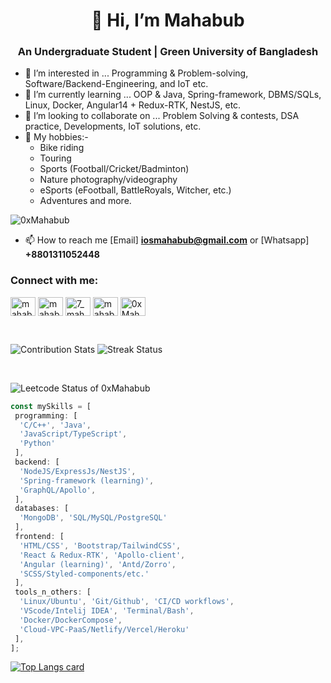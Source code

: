 
<h1 align="center">👋 Hi, I’m Mahabub</h1>
<h3 align="center">An Undergraduate Student | Green University of Bangladesh</h3>

- 👀 I’m interested in ... Programming & Problem-solving, Software/Backend-Engineering, and IoT etc.
- 🌱 I’m currently learning ... OOP & Java, Spring-framework, DBMS/SQLs, Linux, Docker, Angular14 + Redux-RTK, NestJS, etc.
- 💞️ I’m looking to collaborate on ... Problem Solving & contests, DSA practice, Developments, IoT solutions, etc.
- 🔆 My hobbies:- 
  - Bike riding
  - Touring
  - Sports (Football/Cricket/Badminton)
  - Nature photography/videography
  - eSports (eFootball, BattleRoyals, Witcher, etc.)
  - Adventures and more.


<p align="left"> <img src="https://komarev.com/ghpvc/?username=0xMahabub&label=Profile%20views&color=0e75b6&style=flat" alt="0xMahabub" /> </p>

- 📫 How to reach me [Email] **iosmahabub@gmail.com** or [Whatsapp] **+8801311052448**

<h3 align="left">Connect with me:</h3>
<p align="left">
<a href="https://linkedin.com/in/0xmahabub/" target="blank"><img align="center" src="https://raw.githubusercontent.com/rahuldkjain/github-profile-readme-generator/master/src/images/icons/Social/linked-in-alt.svg" alt="mahabub2000/" height="30" width="40" /></a>
<!-- <a href="https://kaggle.com/username" target="blank"><img align="center" src="https://raw.githubusercontent.com/rahuldkjain/github-profile-readme-generator/master/src/images/icons/Social/kaggle.svg" alt="name" height="30" width="40" /></a> -->
<a href="https://fb.com/mahabub6333/" target="blank"><img align="center" src="https://raw.githubusercontent.com/rahuldkjain/github-profile-readme-generator/master/src/images/icons/Social/facebook.svg" alt="mahabub/" height="30" width="40" /></a>
<a href="https://instagram.com/7_mahabub/" target="blank"><img align="center" src="https://raw.githubusercontent.com/rahuldkjain/github-profile-readme-generator/master/src/images/icons/Social/instagram.svg" alt="7_mahabub/" height="30" width="40" /></a>
<!--<a href="https://www.codechef.com/users/username" target="blank"><img align="center" src="https://cdn.jsdelivr.net/npm/simple-icons@3.1.0/icons/codechef.svg" alt="name" height="30" width="40" /></a>-->
<a href="https://www.hackerrank.com/mahabub072" target="blank"><img align="center" src="https://raw.githubusercontent.com/rahuldkjain/github-profile-readme-generator/master/src/images/icons/Social/hackerrank.svg" alt="mahabub072" height="30" width="40" /></a>
<!--<a href="https://codeforces.com/profile/mahabub72" target="blank"><img align="center" src="https://raw.githubusercontent.com/rahuldkjain/github-profile-readme-generator/master/src/images/icons/Social/codeforces.svg" alt="mahabub72" height="30" width="40" /></a>-->
<a href="https://www.leetcode.com/0xMahabub/" target="blank"><img align="center" src="https://raw.githubusercontent.com/rahuldkjain/github-profile-readme-generator/master/src/images/icons/Social/leet-code.svg" alt="0xMahabub/" height="30" width="40" /></a>
<!--<a href="https://auth.geeksforgeeks.org/user/username" target="blank"><img align="center" src="https://raw.githubusercontent.com/rahuldkjain/github-profile-readme-generator/master/src/images/icons/Social/geeks-for-geeks.svg" alt="username" height="30" width="40" /></a>
</p> -->
</p>


<br />



![Contribution Stats](https://github-contribution-stats.vercel.app/api/?username=0xMahabub)
![Streak Status](https://github-readme-streak-stats.herokuapp.com/?user=0xMahabub)

<br />

![Leetcode Status of 0xMahabub](https://leetcard.jacoblin.cool/0xMahabub)

```js
const mySkills = [
 programming: [
  'C/C++', 'Java', 
  'JavaScript/TypeScript', 
  'Python'
 ],
 backend: [
  'NodeJS/ExpressJs/NestJS', 
  'Spring-framework (learning)',
  'GraphQL/Apollo',
 ],
 databases: [
  'MongoDB', 'SQL/MySQL/PostgreSQL'
 ],
 frontend: [
  'HTML/CSS', 'Bootstrap/TailwindCSS', 
  'React & Redux-RTK', 'Apollo-client',
  'Angular (learning)', 'Antd/Zorro',
  'SCSS/Styled-components/etc.'
 ],
 tools_n_others: [
  'Linux/Ubuntu', 'Git/Github', 'CI/CD workflows', 
  'VScode/Intelij IDEA', 'Terminal/Bash', 
  'Docker/DockerCompose', 
  'Cloud-VPC-PaaS/Netlify/Vercel/Heroku'
 ],
];
```



[![Top Langs card](https://github-readme-stats.vercel.app/api/top-langs/?username=0xMahabub&card_width=500)](https://github.com/0xMahabub/)
<!---
0xMahabub/0xMahabub is a ✨ special ✨ repository because its `README.md` (this file) appears on your GitHub profile.
You can click the Preview link to take a look at your changes.

[![LinkedIn Connect](https://img.shields.io/badge/%20-Connect-black?color=14171A&labelColor=212121&logo=linkedin&logoColor=ffffff)](https://www.linkedin.com/in/mahabub2000/) 
[![Facebook Follow](https://img.shields.io/badge/%20-Follow-black?color=14171A&labelColor=1976d2&logo=facebook&logoColor=ffffff)](https://web.facebook.com/mahabub6333) 
-->

